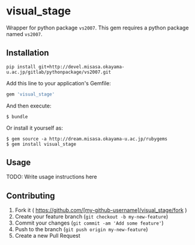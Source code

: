 # visual_stage

Wrapper for python package `vs2007`. This gem requires a python package named `vs2007`.

## Installation

    pip install git+http://devel.misasa.okayama-u.ac.jp/gitlab/pythonpackage/vs2007.git

Add this line to your application's Gemfile:

```ruby
gem 'visual_stage'
```

And then execute:

    $ bundle

Or install it yourself as:

    $ gem source -a http://dream.misasa.okayama-u.ac.jp/rubygems
    $ gem install visual_stage

## Usage

TODO: Write usage instructions here

## Contributing

1. Fork it ( https://github.com/[my-github-username]/visual_stage/fork )
2. Create your feature branch (`git checkout -b my-new-feature`)
3. Commit your changes (`git commit -am 'Add some feature'`)
4. Push to the branch (`git push origin my-new-feature`)
5. Create a new Pull Request